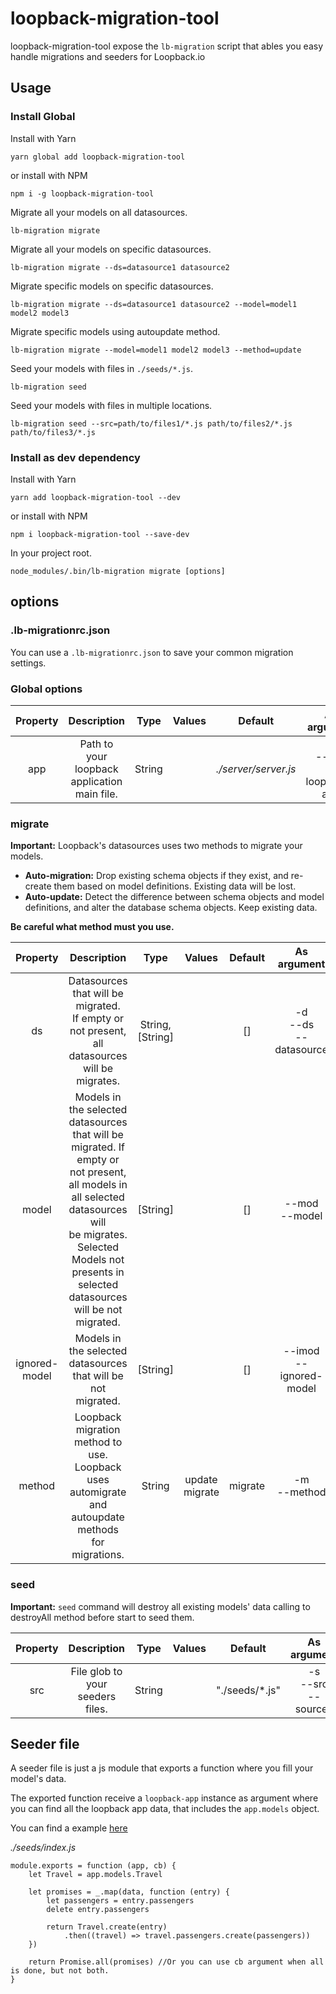 # loopback-migration-tool

loopback-migration-tool expose the `lb-migration` script that ables you easy
handle migrations and seeders for Loopback.io

## Usage

### Install Global

Install with Yarn
```
yarn global add loopback-migration-tool
```
or install with NPM
```
npm i -g loopback-migration-tool
```
Migrate all your models on all datasources.
```
lb-migration migrate
```
Migrate all your models on specific datasources.
```
lb-migration migrate --ds=datasource1 datasource2
```
Migrate specific models on specific datasources.
```
lb-migration migrate --ds=datasource1 datasource2 --model=model1 model2 model3
```
Migrate specific models using autoupdate method.
```
lb-migration migrate --model=model1 model2 model3 --method=update
```
Seed your models with files in `./seeds/*.js`.
```
lb-migration seed
```
Seed your models with files in multiple locations.
```
lb-migration seed --src=path/to/files1/*.js path/to/files2/*.js path/to/files3/*.js  
```

### Install as dev dependency

Install with Yarn
```
yarn add loopback-migration-tool --dev
```
or install with NPM
```
npm i loopback-migration-tool --save-dev
```
In your project root.
```
node_modules/.bin/lb-migration migrate [options] 
```

## options

### .lb-migrationrc.json

You can use a `.lb-migrationrc.json` to save your common migration settings.

### Global options

| Property 	|                  Description                  	|  Type  	| Values 	|        Default       	|           As argument                                         |
|:--------:	|:---------------------------------------------:	|:------:	|:------:	|:--------------------:	|:------------------------------------------------------------:	|
|    app   	| Path to your loopback application</br>main file. 	| String 	|        	| *./server/server.js* 	| -a </br> --app </br> --loopback-app 	|

### migrate

**Important:** Loopback's datasources uses two methods to migrate your models. 

- **Auto-migration:** Drop existing schema objects if they exist, and re-create them based on model definitions. Existing data will be lost.
- **Auto-update:** Detect the difference between schema objects and model definitions, and alter the database schema objects. Keep existing data.
 
 **Be careful what method must you use.**

|   Property 	|                                                                                                       Description                                                                                                                     	|       Type            	|     Values        	| Default 	|               As argument     	|
|:----------:	|:--------------------------------------------------------------------------------------------------------------------------------------------------------------------------------------------------------------------------------------:	|:---------------------:	|:-----------------:	|:-------:	|:-----------------------------:	|
|      ds    	|Datasources that will be migrated.</br>If empty or not present, all datasources will be migrates.                                                                                                                          	            | String, </br> [String] 	|                	    |    []   	| -d </br> --ds </br> --datasource 	|
|     model  	|Models in the selected datasources</br>that will be migrated. If empty or not present,</br>all models in all selected datasources will</br>be migrates. Selected Models not presents in</br>selected datasources will be not migrated. 	|     [String]          	|                     	|    []   	|        --mod </br> --model    	|
| ignored-model |Models in the selected datasources</br>that will be not migrated.                                                                                                                                                                         	|     [String]          	|                     	|    []   	|  --imod </br> --ignored-model    	|
|   method  	|Loopback migration method to use.</br>Loopback uses automigrate and autoupdate methods</br>for migrations.                                                                                                                     	        |      String      	        | update </br> migrate 	| migrate 	|           -m </br> --method     	|


### seed

**Important:** `seed` command will destroy all existing models' data calling to destroyAll method before start to seed them.  

| Property 	|            Description            	|   Type        | Values 	|      Default     	|     As argument    	            |
|:--------:	|:---------------------------------:	|:-----------:	|:------:	|:----------------:	|:-----------------------------:	|
|    src   	| File glob to your seeders files.  	|  String 	    |        	|  "./seeds/*.js" 	| -s </br> --src </br> --sources 	|

## Seeder file

A seeder file is just a js module that exports a function where you 
fill your model's data.

The exported function receive a `loopback-app` instance as argument 
where you can find all the loopback app data, that includes the `app.models` object.

You can find a example [here](examples/seeder-file.js)

*./seeds/index.js*
```
module.exports = function (app, cb) {
    let Travel = app.models.Travel

    let promises = _.map(data, function (entry) {
        let passengers = entry.passengers
        delete entry.passengers

        return Travel.create(entry)
            .then((travel) => travel.passengers.create(passengers))
    })

    return Promise.all(promises) //Or you can use cb argument when all is done, but not both.
}
```
